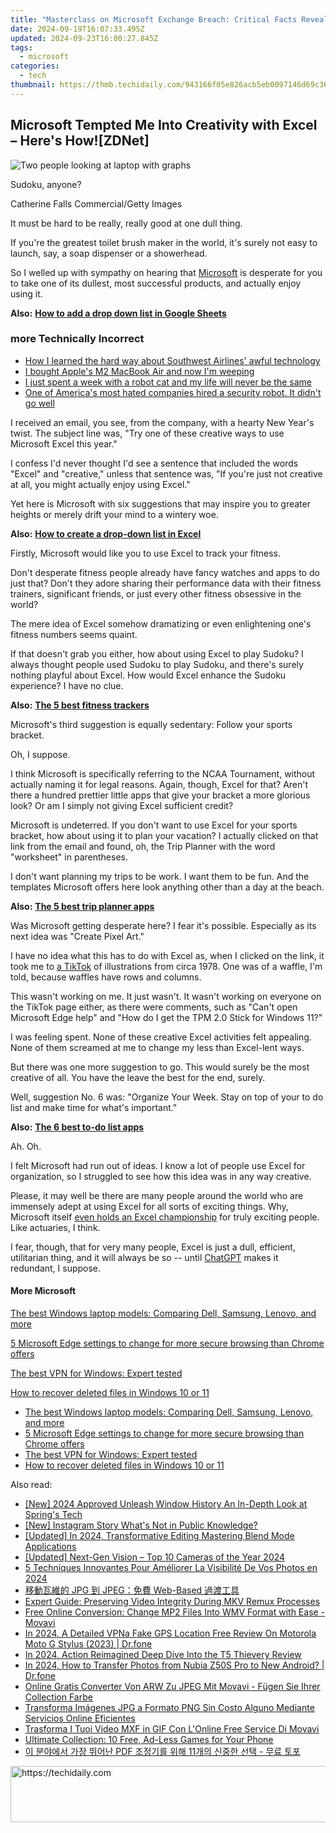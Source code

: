```yaml
---
title: "Masterclass on Microsoft Exchange Breach: Critical Facts Revealed by ZDNet's Investigation"
date: 2024-09-19T16:07:33.495Z
updated: 2024-09-23T16:00:27.845Z
tags:
  - microsoft
categories:
  - tech
thumbnail: https://thmb.techidaily.com/943166f05e826acb5eb0097146d69c366fc0ed75a4c0f9eeb903504474e41f95.jpg
---
```


## Microsoft Tempted Me Into Creativity with Excel – Here's How![ZDNet]

![Two people looking at laptop with graphs](https://www.zdnet.com/a/img/resize/eafd1a387bb7e6b0265f3284c302e0f46ce07339/2023/02/03/af3b58e0-11c8-4c69-a84b-e91c7dc510eb/gettyimages-1441723112.jpg?auto=webp&width=1280)

Sudoku, anyone?

Catherine Falls Commercial/Getty Images

It must be hard to be really, really good at one dull thing.

If you're the greatest toilet brush maker in the world, it's surely not easy to launch, say, a soap dispenser or a showerhead.

So I welled up with sympathy on hearing that [Microsoft](https://www.zdnet.com/home-and-office/work-life/microsoft-teams-premium-is-getting-a-gpt-boost-via-openai/) is desperate for you to take one of its dullest, most successful products, and actually enjoy using it.

**Also:** [**How to add a drop down list in Google Sheets**](https://www.zdnet.com/home-and-office/work-life/how-to-add-a-drop-down-list-in-google-sheets/)

### more Technically Incorrect

* [How I learned the hard way about Southwest Airlines' awful technology](https://www.zdnet.com/article/how-i-learned-the-hard-way-about-southwest-airlines-awful-technology/)
* [I bought Apple's M2 MacBook Air and now I'm weeping](https://www.zdnet.com/article/i-bought-apples-m2-macbook-air-and-now-im-weeping/)
* [I just spent a week with a robot cat and my life will never be the same](https://www.zdnet.com/article/i-just-spent-a-week-with-a-robot-cat-and-my-life-will-never-be-the-same/)
* [One of America's most hated companies hired a security robot. It didn't go well](https://www.zdnet.com/article/one-of-americas-most-hated-companies-hired-a-security-robot-it-didnt-go-well/)

I received an email, you see, from the company, with a hearty New Year's twist. The subject line was, "Try one of these creative ways to use Microsoft Excel this year." 

I confess I'd never thought I'd see a sentence that included the words "Excel" and "creative," unless that sentence was, "If you're just not creative at all, you might actually enjoy using Excel." 

Yet here is Microsoft with six suggestions that may inspire you to greater heights or merely drift your mind to a wintery woe.

**Also:** [**How to create a drop-down list in Excel**](https://www.zdnet.com/home-and-office/work-life/how-to-create-a-drop-down-list-in-excel/)

Firstly, Microsoft would like you to use Excel to track your fitness. 

Don't desperate fitness people already have fancy watches and apps to do just that? Don't they adore sharing their performance data with their fitness trainers, significant friends, or just every other fitness obsessive in the world? 

The mere idea of Excel somehow dramatizing or even enlightening one's fitness numbers seems quaint.

If that doesn't grab you either, how about using Excel to play Sudoku? I always thought people used Sudoku to play Sudoku, and there's surely nothing playful about Excel. How would Excel enhance the Sudoku experience? I have no clue.

**Also:** [**The 5 best fitness trackers**](https://www.zdnet.com/article/best-fitness-tracker/) 

Microsoft's third suggestion is equally sedentary: Follow your sports bracket.

Oh, I suppose. 

I think Microsoft is specifically referring to the NCAA Tournament, without actually naming it for legal reasons. Again, though, Excel for that? Aren't there a hundred prettier little apps that give your bracket a more glorious look? Or am I simply not giving Excel sufficient credit?

Microsoft is undeterred. If you don't want to use Excel for your sports bracket, how about using it to plan your vacation? I actually clicked on that link from the email and found, oh, the Trip Planner with the word "worksheet" in parentheses. 

I don't want planning my trips to be work. I want them to be fun. And the templates Microsoft offers here look anything other than a day at the beach.

**Also:** [**The 5 best trip planner apps**](https://www.zdnet.com/article/best-trip-planner-app/)

Was Microsoft getting desperate here? I fear it's possible. Especially as its next idea was "Create Pixel Art." 

I have no idea what this has to do with Excel as, when I clicked on the link, it took me to [a TikTok](https://www.tiktok.com/@microsoft365/video/7017812421733633285?ocid=cmm50bixyyq) of illustrations from circa 1978\. One was of a waffle, I'm told, because waffles have rows and columns. 

This wasn't working on me. It just wasn't. It wasn't working on everyone on the TikTok page either, as there were comments, such as "Can't open Microsoft Edge help" and "How do I get the TPM 2.0 Stick for Windows 11?"

I was feeling spent. None of these creative Excel activities felt appealing. None of them screamed at me to change my less than Excel-lent ways.

But there was one more suggestion to go. This would surely be the most creative of all. You have the leave the best for the end, surely.

Well, suggestion No. 6 was: "Organize Your Week. Stay on top of your to do list and make time for what's important."

**Also:** [**The 6 best to-do list apps**](https://www.zdnet.com/home-and-office/work-life/best-to-do-list-app/)

Ah. Oh.

I felt Microsoft had run out of ideas. I know a lot of people use Excel for organization, so I struggled to see how this idea was in any way creative.

Please, it may well be there are many people around the world who are immensely adept at using Excel for all sorts of exciting things. Why, Microsoft itself [even holds an Excel championship](https://www.zdnet.com/article/i-just-watched-microsoft-try-to-make-excel-exciting-recovery-wont-be-easy/) for truly exciting people. Like actuaries, I think.

I fear, though, that for very many people, Excel is just a dull, efficient, utilitarian thing, and it will always be so -- until [ChatGPT](https://www.zdnet.com/article/chatgpts-next-big-challenge-helping-microsoft-to-challenge-google-search/) makes it redundant, I suppose.

#### More Microsoft

[The best Windows laptop models: Comparing Dell, Samsung, Lenovo, and more](https://www.zdnet.com/article/best-windows-laptop/ "The best Windows laptop models: Comparing Dell, Samsung, Lenovo, and more")

[5 Microsoft Edge settings to change for more secure browsing than Chrome offers](https://www.zdnet.com/article/5-microsoft-edge-settings-to-change-for-more-secure-browsing-than-chrome-offers/ "5 Microsoft Edge settings to change for more secure browsing than Chrome offers")

[The best VPN for Windows: Expert tested](https://www.zdnet.com/article/best-vpn-for-windows-pc/ "The best VPN for Windows: Expert tested")

[How to recover deleted files in Windows 10 or 11](https://www.zdnet.com/article/how-to-recover-deleted-files-in-windows-10-or-11/ "How to recover deleted files in Windows 10 or 11")

* [The best Windows laptop models: Comparing Dell, Samsung, Lenovo, and more](https://www.zdnet.com/article/best-windows-laptop/ "The best Windows laptop models: Comparing Dell, Samsung, Lenovo, and more")
* [5 Microsoft Edge settings to change for more secure browsing than Chrome offers](https://www.zdnet.com/article/5-microsoft-edge-settings-to-change-for-more-secure-browsing-than-chrome-offers/ "5 Microsoft Edge settings to change for more secure browsing than Chrome offers")
* [The best VPN for Windows: Expert tested](https://www.zdnet.com/article/best-vpn-for-windows-pc/ "The best VPN for Windows: Expert tested")
* [How to recover deleted files in Windows 10 or 11](https://www.zdnet.com/article/how-to-recover-deleted-files-in-windows-10-or-11/ "How to recover deleted files in Windows 10 or 11")

<ins class="adsbygoogle"
     style="display:block"
     data-ad-format="autorelaxed"
     data-ad-client="ca-pub-7571918770474297"
     data-ad-slot="1223367746"></ins>

<ins class="adsbygoogle"
     style="display:block"
     data-ad-client="ca-pub-7571918770474297"
     data-ad-slot="8358498916"
     data-ad-format="auto"
     data-full-width-responsive="true"></ins>

<span class="atpl-alsoreadstyle">Also read:</span>
<div><ul>
<li><a href="https://screen-capture.techidaily.com/new-2024-approved-unleash-window-history-an-in-depth-look-at-springs-tech/"><u>[New] 2024 Approved Unleash Window History An In-Depth Look at Spring's Tech</u></a></li>
<li><a href="https://instagram-videos.techidaily.com/new-instagram-story-whats-not-in-public-knowledge/"><u>[New] Instagram Story What's Not in Public Knowledge?</u></a></li>
<li><a href="https://screen-sharing-recording.techidaily.com/updated-in-2024-transformative-editing-mastering-blend-mode-applications/"><u>[Updated] In 2024, Transformative Editing Mastering Blend Mode Applications</u></a></li>
<li><a href="https://extra-skills.techidaily.com/updated-next-gen-vision-top-10-cameras-of-the-year-2024/"><u>[Updated] Next-Gen Vision – Top 10 Cameras of the Year 2024</u></a></li>
<li><a href="https://win-superb.techidaily.com/5-techniques-innovantes-pour-ameliorer-la-visibilite-de-vos-photos-en-2024/"><u>5 Techniques Innovantes Pour Améliorer La Visibilité De Vos Photos en 2024</u></a></li>
<li><a href="https://win-superb.techidaily.com/jpg-jpeg-web-based/"><u>移動瓦維的 JPG 到 JPEG：免費 Web-Based 過渡工具</u></a></li>
<li><a href="https://win-howtos.techidaily.com/expert-guide-preserving-video-integrity-during-mkv-remux-processes/"><u>Expert Guide: Preserving Video Integrity During MKV Remux Processes</u></a></li>
<li><a href="https://win-superb.techidaily.com/free-online-conversion-change-mp2-files-into-wmv-format-with-ease-movavi/"><u>Free Online Conversion: Change MP2 Files Into WMV Format with Ease - Movavi</u></a></li>
<li><a href="https://change-location.techidaily.com/in-2024-a-detailed-vpna-fake-gps-location-free-review-on-motorola-moto-g-stylus-2023-drfone-by-drfone-virtual-android/"><u>In 2024, A Detailed VPNa Fake GPS Location Free Review On Motorola Moto G Stylus (2023) | Dr.fone</u></a></li>
<li><a href="https://extra-information.techidaily.com/in-2024-action-reimagined-deep-dive-into-the-t5-thievery-review/"><u>In 2024, Action Reimagined Deep Dive Into the T5 Thievery Review</u></a></li>
<li><a href="https://android-transfer.techidaily.com/in-2024-how-to-transfer-photos-from-nubia-z50s-pro-to-new-android-drfone-by-drfone-transfer-from-android-transfer-from-android/"><u>In 2024, How to Transfer Photos from Nubia Z50S Pro to New Android? | Dr.fone</u></a></li>
<li><a href="https://win-superb.techidaily.com/online-gratis-converter-von-arw-zu-jpeg-mit-movavi-fugen-sie-ihrer-collection-farbe/"><u>Online Gratis Converter Von ARW Zu JPEG Mit Movavi - Fügen Sie Ihrer Collection Farbe</u></a></li>
<li><a href="https://win-superb.techidaily.com/transforma-imagenes-jpg-a-formato-png-sin-costo-alguno-mediante-servicios-online-eficientes/"><u>Transforma Imágenes JPG a Formato PNG Sin Costo Alguno Mediante Servicios Online Eficientes</u></a></li>
<li><a href="https://win-superb.techidaily.com/trasforma-i-tuoi-video-mxf-in-gif-con-lonline-free-service-di-movavi/"><u>Trasforma I Tuoi Video MXF in GIF Con L'Online Free Service Di Movavi</u></a></li>
<li><a href="https://games-able.techidaily.com/ultimate-collection-10-free-ad-less-games-for-your-phone/"><u>Ultimate Collection: 10 Free, Ad-Less Games for Your Phone</u></a></li>
<li><a href="https://win-superb.techidaily.com/pdf-11/"><u>이 분야에서 가장 뛰어난 PDF 조정기를 위해 11개의 신중한 선택 - 무료 토포</u></a></li>
</ul></div>

<!-- affiliate ads begin -->
<a href="https://appsumo.8odi.net/c/5597632/2151884/7443" target="_top" id="2151884">
  <img src="//a.impactradius-go.com/display-ad/7443-2151884" border="0" alt="https://techidaily.com" width="728" height="90"/>
</a>
<img height="0" width="0" src="https://appsumo.8odi.net/i/5597632/2151884/7443" style="position:absolute;visibility:hidden;" border="0" />
<!-- affiliate ads end -->


